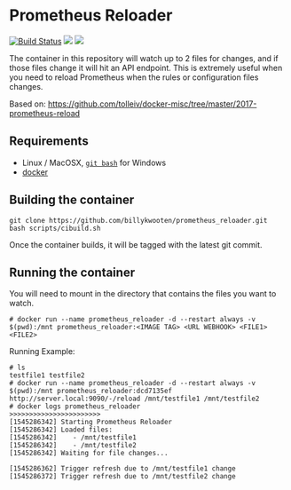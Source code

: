 # Prometheus Reloader

[![Build Status](https://api.cirrus-ci.com/github/cirruslabs/actions-trigger.svg)](https://cirrus-ci.com/github/cirruslabs/actions-trigger) [![](https://images.microbadger.com/badges/version/cirrusci/actions-trigger.svg)](https://microbadger.com/images/cirrusci/actions-trigger) [![](https://images.microbadger.com/badges/image/cirrusci/actions-trigger.svg)](https://microbadger.com/images/cirrusci/actions-trigger)

The container in this repository will watch up to 2 files for changes, and if those files change it will hit an API endpoint. This is extremely useful when you need to reload Prometheus when the rules or configuration files changes.

Based on: https://github.com/tolleiv/docker-misc/tree/master/2017-prometheus-reload

## Requirements

* Linux / MacOSX, [`git bash`](https://git-scm.com/download/win) for Windows
* [docker](https://www.docker.com)

## Building the container
```
git clone https://github.com/billykwooten/prometheus_reloader.git
bash scripts/cibuild.sh
```

Once the container builds, it will be tagged with the latest git commit.


## Running the container

You will need to mount in the directory that contains the files you want to watch.

```
# docker run --name prometheus_reloader -d --restart always -v $(pwd):/mnt prometheus_reloader:<IMAGE TAG> <URL WEBHOOK> <FILE1> <FILE2>
```

Running Example:
```
# ls
testfile1 testfile2
# docker run --name prometheus_reloader -d --restart always -v $(pwd):/mnt prometheus_reloader:dcd7135ef http://server.local:9090/-/reload /mnt/testfile1 /mnt/testfile2
# docker logs prometheus_reloader
>>>>>>>>>>>>>>>>>>>>>>>
[1545286342] Starting Prometheus Reloader
[1545286342] Loaded files:
[1545286342]    - /mnt/testfile1
[1545286342]    - /mnt/testfile2
[1545286342] Waiting for file changes...

[1545286362] Trigger refresh due to /mnt/testfile1 change
[1545286372] Trigger refresh due to /mnt/testfile2 change
```
